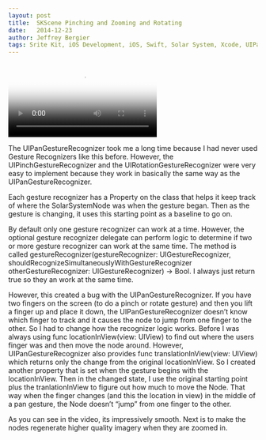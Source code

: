 ```yaml
---
layout: post
title:  SKScene Pinching and Zooming and Rotating
date:   2014-12-23
author: Jeffrey Bergier
tags: Srite Kit, iOS Development, iOS, Swift, Solar System, Xcode, UIPanGestureRecognizer, UIPinchGestureRecognizer, UIRotationGestureRecognizer, Panning, Rotating, Zooming, Gesture
---
```


<video class="cartwheel" poster="{{ site.baseurl }}/blog-post-assets/2014-12-24-SKScene-Panning-01.jpg" controls="">
	<source src="{{ site.baseurl }}/blog-post-assets/2014-12-24-SKScene-Panning-02.mp4" type="video/mp4">
		Unfortunately, your browser does not support the video tag. 
		<a href="{{ site.baseurl }}/blog-post-assets/2014-12-24-SKScene-Panning-02.mp4">Click to download the video.</a>
</video>

The UIPanGestureRecognizer took me a long time because I had never used Gesture Recognizers like this before. However, the UIPinchGestureRecognizer and the UIRotationGestureRecognizer were very easy to implement because they work in basically the same way as the UIPanGestureRecognizer. 

Each gesture recognizer has a Property on the class that helps it keep track of where the SolarSystemNode was when the gesture began. Then as the gesture is changing, it uses this starting point as a baseline to go on.

By default only one gesture recognizer can work at a time. However, the optional gesture recognizer delegate can perform logic to determine if two or more gesture recognizer can work at the same time. The method is called gestureRecognizer(gestureRecognizer: UIGestureRecognizer, shouldRecognizeSimultaneouslyWithGestureRecognizer otherGestureRecognizer: UIGestureRecognizer) -> Bool. I always just return true so they an work at the same time.

However, this created a bug with the UIPanGestureRecognizer. If you have two fingers on the screen (to do a pinch or rotate gesture) and then you lift a finger up and place it down, the UIPanGestureRecognizer  doesn’t know which finger to track and it causes the node to jump from one finger to the other. So I had to change how the recognizer logic works. Before I was always using func locationInView(view: UIView) to find out where the users finger was and then move the node around. However, UIPanGestureRecognizer also provides func translationInView(view: UIView) which returns only the change from the original locationInView. So I created another property that is set when the gesture begins with the locationInView. Then in the changed state, I use the original starting point plus the tranlationInView to figure out how much to move the Node. That way when the finger changes (and this the location in view) in the middle of a pan gesture, the Node doesn’t “jump” from one finger to the other.

As you can see in the video, its impressively smooth. Next is to make the nodes regenerate higher quality imagery when they are zoomed in.